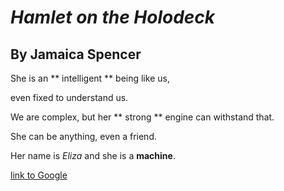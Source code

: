 # *Hamlet on the Holodeck*

## By Jamaica Spencer

She is an ** intelligent ** being like us,

even fixed to understand us.

We are complex, but her ** strong ** engine can withstand that.

She can be anything, even a friend.

Her name is *Eliza* and she is a **machine**.

[link to Google](https://www.youtube.com/watch?v=RMK9AphfLco&t=5s)
